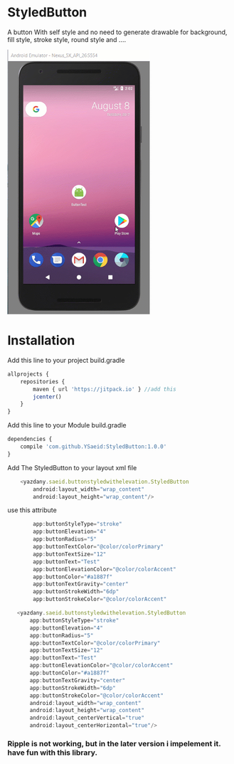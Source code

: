 # StyledButton
A button With self style and no need to generate drawable for background, fill style, stroke style, round style and ....

<img src="https://github.com/YSaeid/StyledButton/blob/master/StyledButton.gif">
<h1>Installation</h1>
<span>Add this line to your project build.gradle</span>

```javascript
allprojects {
    repositories {
        maven { url 'https://jitpack.io' } //add this
        jcenter()
    }
}
```

<span>Add this line to your Module build.gradle</span>

```javascript
dependencies {
    compile 'com.github.YSaeid:StyledButton:1.0.0'
}
```

<span>Add The StyledButton to your layout xml file</span>

```javascript
    <yazdany.saeid.buttonstyledwithelevation.StyledButton
        android:layout_width="wrap_content"
        android:layout_height="wrap_content"/>
```

<span>use this attribute</span>

```javascript
        app:buttonStyleType="stroke"
        app:buttonElevation="4"
        app:buttonRadius="5"
        app:buttonTextColor="@color/colorPrimary"
        app:buttonTextSize="12"
        app:buttonText="Test"
        app:buttonElevationColor="@color/colorAccent"
        app:buttonColor="#a1887f"
        app:buttonTextGravity="center"
        app:buttonStrokeWidth="6dp"
        app:buttonStrokeColor="@color/colorAccent"
 ```
 
 ```javascript
    <yazdany.saeid.buttonstyledwithelevation.StyledButton
        app:buttonStyleType="stroke"
        app:buttonElevation="4"
        app:buttonRadius="5"
        app:buttonTextColor="@color/colorPrimary"
        app:buttonTextSize="12"
        app:buttonText="Test"
        app:buttonElevationColor="@color/colorAccent"
        app:buttonColor="#a1887f"
        app:buttonTextGravity="center"
        app:buttonStrokeWidth="6dp"
        app:buttonStrokeColor="@color/colorAccent"
        android:layout_width="wrap_content"
        android:layout_height="wrap_content"
        android:layout_centerVertical="true"
        android:layout_centerHorizontal="true"/>
```

<h3>Ripple is not working, but in the later version i impelement it. have fun with this library.</h3>
